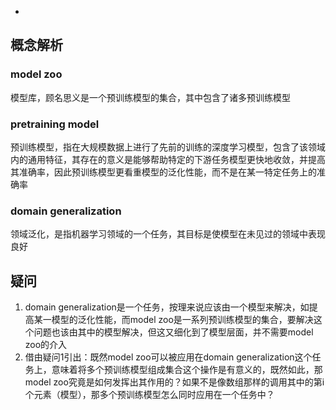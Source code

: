 -
## 概念解析
### model zoo

模型库，顾名思义是一个预训练模型的集合，其中包含了诸多预训练模型
### pretraining model

预训练模型，指在大规模数据上进行了先前的训练的深度学习模型，包含了该领域内的通用特征，其存在的意义是能够帮助特定的下游任务模型更快地收敛，并提高其准确率，因此预训练模型更看重模型的泛化性能，而不是在某一特定任务上的准确率
### domain generalization

领域泛化，是指机器学习领域的一个任务，其目标是使模型在未见过的领域中表现良好
## 疑问

1. domain generalization是一个任务，按理来说应该由一个模型来解决，如提高某一模型的泛化性能，而model zoo是一系列预训练模型的集合，要解决这个问题也该由其中的模型解决，但这又细化到了模型层面，并不需要model zoo的介入
2. 借由疑问1引出：既然model zoo可以被应用在domain generalization这个任务上，意味着将多个预训练模型组成集合这个操作是有意义的，既然如此，那model zoo究竟是如何发挥出其作用的？如果不是像数组那样的调用其中的第i个元素（模型），那多个预训练模型怎么同时应用在一个任务中？
